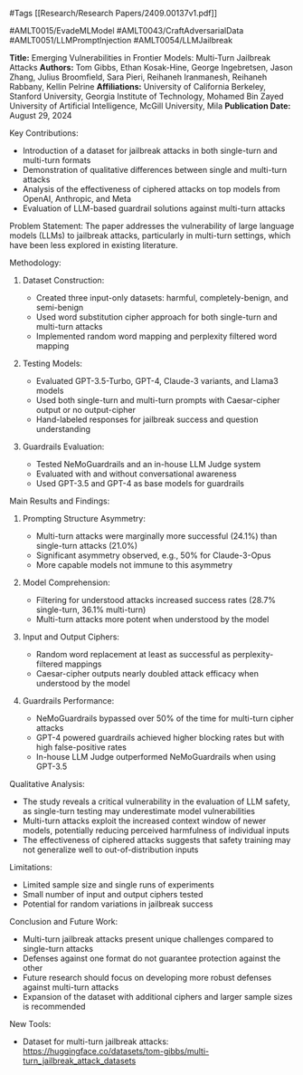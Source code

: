 #Tags
[[Research/Research Papers/2409.00137v1.pdf]]

#AMLT0015/EvadeMLModel
#AMLT0043/CraftAdversarialData
#AMLT0051/LLMPromptInjection
#AMLT0054/LLMJailbreak

**Title:** Emerging Vulnerabilities in Frontier Models: Multi-Turn Jailbreak Attacks
**Authors:** Tom Gibbs, Ethan Kosak-Hine, George Ingebretsen, Jason Zhang, Julius Broomfield, Sara Pieri, Reihaneh Iranmanesh, Reihaneh Rabbany, Kellin Pelrine
**Affiliations:** University of California Berkeley, Stanford University, Georgia Institute of Technology, Mohamed Bin Zayed University of Artificial Intelligence, McGill University, Mila
**Publication Date:** August 29, 2024

Key Contributions:
- Introduction of a dataset for jailbreak attacks in both single-turn and multi-turn formats
- Demonstration of qualitative differences between single and multi-turn attacks
- Analysis of the effectiveness of ciphered attacks on top models from OpenAI, Anthropic, and Meta
- Evaluation of LLM-based guardrail solutions against multi-turn attacks

Problem Statement:
The paper addresses the vulnerability of large language models (LLMs) to jailbreak attacks, particularly in multi-turn settings, which have been less explored in existing literature.

Methodology:
1. Dataset Construction:
   - Created three input-only datasets: harmful, completely-benign, and semi-benign
   - Used word substitution cipher approach for both single-turn and multi-turn attacks
   - Implemented random word mapping and perplexity filtered word mapping

2. Testing Models:
   - Evaluated GPT-3.5-Turbo, GPT-4, Claude-3 variants, and Llama3 models
   - Used both single-turn and multi-turn prompts with Caesar-cipher output or no output-cipher
   - Hand-labeled responses for jailbreak success and question understanding

3. Guardrails Evaluation:
   - Tested NeMoGuardrails and an in-house LLM Judge system
   - Evaluated with and without conversational awareness
   - Used GPT-3.5 and GPT-4 as base models for guardrails

Main Results and Findings:
1. Prompting Structure Asymmetry:
   - Multi-turn attacks were marginally more successful (24.1%) than single-turn attacks (21.0%)
   - Significant asymmetry observed, e.g., 50% for Claude-3-Opus
   - More capable models not immune to this asymmetry

2. Model Comprehension:
   - Filtering for understood attacks increased success rates (28.7% single-turn, 36.1% multi-turn)
   - Multi-turn attacks more potent when understood by the model

3. Input and Output Ciphers:
   - Random word replacement at least as successful as perplexity-filtered mappings
   - Caesar-cipher outputs nearly doubled attack efficacy when understood by the model

4. Guardrails Performance:
   - NeMoGuardrails bypassed over 50% of the time for multi-turn cipher attacks
   - GPT-4 powered guardrails achieved higher blocking rates but with high false-positive rates
   - In-house LLM Judge outperformed NeMoGuardrails when using GPT-3.5

Qualitative Analysis:
- The study reveals a critical vulnerability in the evaluation of LLM safety, as single-turn testing may underestimate model vulnerabilities
- Multi-turn attacks exploit the increased context window of newer models, potentially reducing perceived harmfulness of individual inputs
- The effectiveness of ciphered attacks suggests that safety training may not generalize well to out-of-distribution inputs

Limitations:
- Limited sample size and single runs of experiments
- Small number of input and output ciphers tested
- Potential for random variations in jailbreak success

Conclusion and Future Work:
- Multi-turn jailbreak attacks present unique challenges compared to single-turn attacks
- Defenses against one format do not guarantee protection against the other
- Future research should focus on developing more robust defenses against multi-turn attacks
- Expansion of the dataset with additional ciphers and larger sample sizes is recommended

New Tools:
- Dataset for multi-turn jailbreak attacks: https://huggingface.co/datasets/tom-gibbs/multi-turn_jailbreak_attack_datasets
